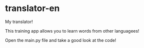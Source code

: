 # translator-en

My translator!

This training app allows you to learn words from other languagees!

Оpen the main.py file and take a good look at the code!
